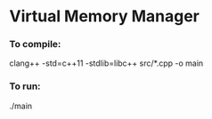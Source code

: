 # Virtual Memory Manager

### To compile:
clang++ -std=c++11 -stdlib=libc++ src/*.cpp -o main

### To run:
./main